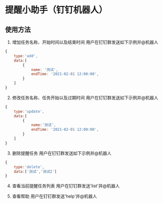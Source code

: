 # 提醒小助手（钉钉机器人）

## 使用方法

1. 增加任务名称、开始时间以及结束时间
用户在钉钉群发送如下示例并@机器人

``` javascript
{
	type:'add',
	data:[
		{
			name: '测试',
			endTime: '2021-02-01 12:00:00',
		}
	]
}
```

2. 修改任务名称、任务开始以及过期时间
用户在钉钉群发送如下示例并@机器人

``` javascript
{
	type:'update',
	data:[
		{
			name:'测试',
			endTime: '2021-02-01 12:00:00',
		}
	]
}
```

3. 删除提醒任务
用户在钉钉群发送如下示例并@机器人

``` javascript
{
	type:'delete',
	data:['测试','测试2']
}
```

4. 查看当前提醒任务列表
用户在钉钉群发送'list'并@机器人

5. 查看帮助
用户在钉钉群发送'help'并@机器人


